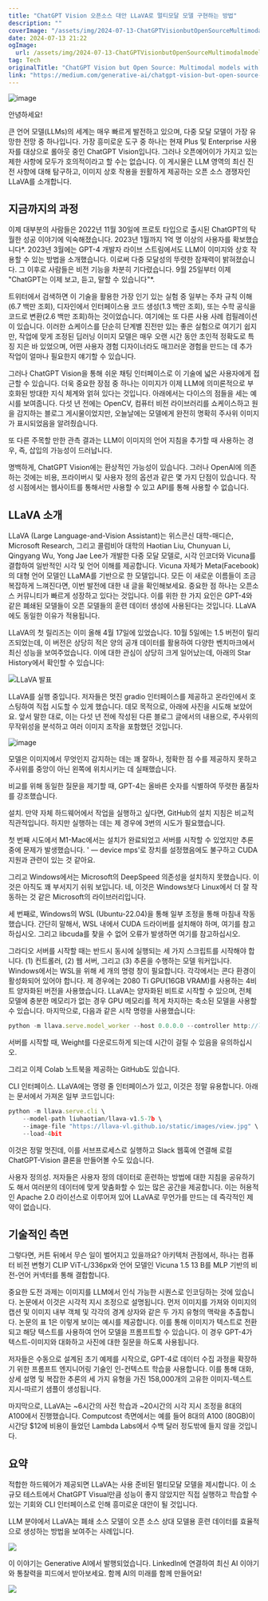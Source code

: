 ```yaml
---
title: "ChatGPT Vision 오픈소스 대안 LLaVA로 멀티모달 모델 구현하는 방법"
description: ""
coverImage: "/assets/img/2024-07-13-ChatGPTVisionbutOpenSourceMultimodalmodelswithLLaVA_0.png"
date: 2024-07-13 21:22
ogImage: 
  url: /assets/img/2024-07-13-ChatGPTVisionbutOpenSourceMultimodalmodelswithLLaVA_0.png
tag: Tech
originalTitle: "ChatGPT Vision but Open Source: Multimodal models with LLaVA"
link: "https://medium.com/generative-ai/chatgpt-vision-but-open-source-multimodal-models-with-llava-70f7e584fe7a"
---
```



![image](/assets/img/2024-07-13-ChatGPTVisionbutOpenSourceMultimodalmodelswithLLaVA_0.png)

안녕하세요!

큰 언어 모델(LLMs)의 세계는 매우 빠르게 발전하고 있으며, 다중 모달 모델이 가장 유망한 전망 중 하나입니다. 가장 흥미로운 도구 중 하나는 현재 Plus 및 Enterprise 사용자를 대상으로 롤아웃 중인 ChatGPT Vision입니다. 그러나 오픈에어이가 가지고 있는 제한 사항에 모두가 호의적이라고 할 수는 없습니다. 이 게시물은 LLM 영역의 최신 진전 사항에 대해 탐구하고, 이미지 상호 작용을 원활하게 제공하는 오픈 소스 경쟁자인 LLaVA를 소개합니다.

## 지금까지의 과정

이제 대부분의 사람들은 2022년 11월 30일에 프로토 타입으로 출시된 ChatGPT의 탁월한 성공 이야기에 익숙해졌습니다. 2023년 1월까지 1억 명 이상의 사용자를 확보했습니다*. 2023년 3월에는 GPT-4 개발자 라이브 스트림에서도 LLM이 이미지와 상호 작용할 수 있는 방법을 소개했습니다. 이로써 다중 모달성의 뚜렷한 잠재력이 밝혀졌습니다. 그 이후로 사람들은 비전 기능을 차분히 기다렸습니다. 9월 25일부터 이제 "ChatGPT는 이제 보고, 듣고, 말할 수 있습니다"*.

<div class="content-ad"></div>

트위터에서 검색하면 이 기술을 활용한 가장 인기 있는 실험 중 일부는 주차 규칙 이해(6.7 백만 조회), 디자인에서 인터페이스용 코드 생성(1.3 백만 조회), 또는 수학 공식을 코드로 변환(2.6 백만 조회)하는 것이었습니다. 여기에는 또 다른 사용 사례 컴필레이션이 있습니다. 이러한 쇼케이스를 단순히 단계별 진전만 있는 좋은 실험으로 여기기 쉽지만, 작업에 맞게 조정된 딥러닝 이미지 모델은 매우 오랜 시간 동안 초인적 정확도로 특징 지은 바 있었으며, 어떤 사용자 경험 디자이너라도 매끄러운 경험을 만드는 데 추가 작업이 얼마나 필요한지 얘기할 수 있습니다.

그러나 ChatGPT Vision을 통해 쉬운 채팅 인터페이스로 이 기술에 넓은 사용자에게 접근할 수 있습니다. 더욱 중요한 장점 중 하나는 이미지가 이제 LLM에 의미론적으로 부호화된 방대한 지식 체계와 얽혀 있다는 것입니다. 아래에서는 다이스의 점들을 세는 예시를 보여줍니다. 다섯 년 전에는 OpenCV, 컴퓨터 비전 라이브러리를 쇼케이스하고 원을 감지하는 블로그 게시물이었지만, 오늘날에는 모델에게 완전히 명확히 주사위 이미지가 표시되었음을 알려줬습니다.

또 다른 주목할 만한 관측 결과는 LLM이 이미지의 언어 지침을 추가할 때 사용하는 경우, 즉, 삽입의 가능성이 드러납니다.

명백하게, ChatGPT Vision에는 환상적인 가능성이 있습니다. 그러나 OpenAI에 의존하는 것에는 비용, 프라이버시 및 사용자 정의 옵션과 같은 몇 가지 단점이 있습니다. 작성 시점에서는 웹사이트를 통해서만 사용할 수 있고 API를 통해 사용할 수 없습니다.

<div class="content-ad"></div>

## LLaVA 소개

LLaVA (Large Language-and-Vision Assistant)는 위스콘신 대학-매디슨, Microsoft Research, 그리고 콜럼비아 대학의 Haotian Liu, Chunyuan Li, Qingyang Wu, Yong Jae Lee가 개발한 다중 모달 모델로, 시각 인코더와 Vicuna를 결합하여 일반적인 시각 및 언어 이해를 제공합니다. Vicuna 자체가 Meta(Facebook)의 대형 언어 모델인 LLaMA를 기반으로 한 모델입니다. 모든 이 새로운 이름들이 조금 복잡하게 느껴진다면, 이번 발전에 대한 내 글을 확인해보세요. 중요한 점 하나는 오픈소스 커뮤니티가 빠르게 성장하고 있다는 것입니다. 이를 위한 한 가지 요인은 GPT-4와 같은 폐쇄된 모델들이 오픈 모델들의 훈련 데이터 생성에 사용된다는 것입니다. LLaVA에도 동일한 이유가 적용됩니다.

LLaVA의 첫 릴리즈는 이미 올해 4월 17일에 있었습니다. 10월 5일에는 1.5 버전이 릴리즈되었는데, 이 버전은 상당히 적은 양의 공개 데이터를 활용하여 다양한 벤치마크에서 최신 성능을 보여주었습니다. 이에 대한 관심이 상당히 크게 일어났는데, 아래의 Star History에서 확인할 수 있습니다:

![LLaVA 발표](/assets/img/2024-07-13-ChatGPTVisionbutOpenSourceMultimodalmodelswithLLaVA_1.png)

<div class="content-ad"></div>

LLaVA를 실행 중입니다. 저자들은 멋진 gradio 인터페이스를 제공하고 온라인에서 호스팅하여 직접 시도할 수 있게 했습니다. 데모 목적으로, 아래에 사진을 시도해 보았어요. 앞서 말한 대로, 이는 다섯 년 전에 작성된 다른 블로그 글에서의 내용으로, 주사위의 무작위성을 분석하고 여러 이미지 조작을 포함했던 것입니다.

![image](/assets/img/2024-07-13-ChatGPTVisionbutOpenSourceMultimodalmodelswithLLaVA_2.png)

모델은 이미지에서 무엇인지 감지하는 데는 꽤 잘하나, 정확한 점 수를 제공하지 못하고 주사위를 중앙이 아닌 왼쪽에 위치시키는 데 실패했습니다.

비교를 위해 동일한 질문을 제기할 때, GPT-4는 올바른 숫자를 식별하여 뚜렷한 품질차를 강조했습니다.

<div class="content-ad"></div>

설치. 만약 자체 하드웨어에서 작업을 실행하고 싶다면, GitHub의 설치 지침은 비교적 직관적입니다. 하지만 실행하는 데는 제 경우에 3번의 시도가 필요했습니다.

첫 번째 시도에서 M1-Mac에서는 설치가 완료되었고 서버를 시작할 수 있었지만 추론 중에 문제가 발생했습니다. ' — device mps'로 장치를 설정했음에도 불구하고 CUDA 지원과 관련이 있는 것 같아요.

그리고 Windows에서는 Microsoft의 DeepSpeed 의존성을 설치하지 못했습니다. 이것은 아직도 꽤 부서지기 쉬워 보입니다. 네, 이것은 Windows보다 Linux에서 더 잘 작동하는 것 같은 Microsoft의 라이브러리입니다.

세 번째로, Windows의 WSL (Ubuntu-22.04)을 통해 일부 조정을 통해 마침내 작동했습니다. 간단히 말해서, WSL 내에서 CUDA 드라이버를 설치해야 하며, 여기를 참고하십시오. 그리고 libcuda를 찾을 수 없어 오류가 발생하면 여기를 참고하십시오.

<div class="content-ad"></div>

그라디오 서버를 시작할 때는 반드시 동시에 실행되는 세 가지 스크립트를 시작해야 합니다. (1) 컨트롤러, (2) 웹 서버, 그리고 (3) 추론을 수행하는 모델 워커입니다. Windows에서는 WSL을 위해 세 개의 명령 창이 필요합니다. 각각에서는 콘다 환경이 활성화되어 있어야 합니다. 제 경우에는 2080 Ti GPU(16GB VRAM)를 사용하는 4비트 양자화된 버전을 사용했습니다. LLaVA는 양자화된 비트로 시작할 수 있으며, 전체 모델에 충분한 메모리가 없는 경우 GPU 메모리를 적게 차지하는 축소된 모델을 사용할 수 있습니다. 마지막으로, 다음과 같은 시작 명령을 사용했습니다:

```js
python -m llava.serve.model_worker --host 0.0.0.0 --controller http://localhost:10000 --port 40000 --worker http://localhost:40000 --model-path liuhaotian/llava-v1.5-13b --load-4bit
```

서버를 시작할 때, Weight를 다운로드하게 되는데 시간이 걸릴 수 있음을 유의하십시오.

그리고 이제 Colab 노트북을 제공하는 GitHub도 있습니다.

<div class="content-ad"></div>

CLI 인터페이스. LLaVA에는 명령 줄 인터페이스가 있고, 이것은 정말 유용합니다. 아래는 문서에서 가져온 일부 코드입니다:

```js
python -m llava.serve.cli \
    --model-path liuhaotian/llava-v1.5-7b \
    --image-file "https://llava-vl.github.io/static/images/view.jpg" \
    --load-4bit
```

이것은 정말 멋진데, 이를 서브프로세스로 실행하고 Slack 웹훅에 연결해 로컬 ChatGPT-Vision 클론을 만들어볼 수도 있습니다.

사용자 정의성. 저자들은 사용자 정의 데이터로 훈련하는 방법에 대한 지침을 공유하기도 해서 여러분의 데이터에 맞게 맞춤화할 수 있는 많은 공간을 제공합니다. 이는 허용적인 Apache 2.0 라이선스로 이루어져 있어 LLaVA로 무언가를 만드는 데 즉각적인 제약이 없습니다.

<div class="content-ad"></div>

## 기술적인 측면

그렇다면, 커튼 뒤에서 무슨 일이 벌어지고 있을까요? 아키텍처 관점에서, 하나는 컴퓨터 비전 변형기 CLIP ViT-L/336px와 언어 모델인 Vicuna 1.5 13 B를 MLP 기반의 비전-언어 커넥터를 통해 결합합니다.

중요한 도전 과제는 이미지를 LLM에서 인식 가능한 시퀀스로 인코딩하는 것에 있습니다. 논문에서 이것은 시각적 지시 조정으로 설명됩니다. 먼저 이미지를 가져와 이미지의 캡션 및 이미지 내부 객체 및 각각의 경계 상자와 같은 두 가지 유형의 맥락을 추출합니다. 논문의 표 1은 이렇게 보이는 예시를 제공합니다. 이를 통해 이미지가 텍스트로 전환되고 해당 텍스트를 사용하여 언어 모델을 프롬프트할 수 있습니다. 이 경우 GPT-4가 텍스트-이미지와 대화하고 사진에 대한 질문을 하도록 사용됩니다.

저자들은 수동으로 설계된 초기 예제를 시작으로, GPT-4로 데이터 수집 과정을 확장하기 위한 프롬프트 엔지니어링 기술인 인-컨텍스트 학습을 사용합니다. 이를 통해 대화, 상세 설명 및 복잡한 추론의 세 가지 유형을 가진 158,000개의 고유한 이미지-텍스트 지시-따르기 샘플이 생성됩니다.

<div class="content-ad"></div>

마지막으로, LLaVA는 ~6시간의 사전 학습과 ~20시간의 시각 지시 조정을 8대의 A100에서 진행했습니다. Computcost 측면에서는 예를 들어 8대의 A100 (80GB)이 시간당 $12에 비용이 들었던 Lambda Labs에서 수백 달러 정도밖에 들지 않을 것입니다.

## 요약

적합한 하드웨어가 제공되면 LLaVA는 사용 준비된 멀티모달 모델을 제시합니다. 이 소규모 테스트에서 ChatGPT Visual만큼 성능이 좋지 않았지만 직접 실행하고 학습할 수 있는 기회와 CLI 인터페이스로 인해 흥미로운 대안이 될 것입니다.

LLM 분야에서 LLaVA는 폐쇄 소스 모델이 오픈 소스 상대 모델용 훈련 데이터를 효율적으로 생성하는 방법을 보여주는 사례입니다.

<div class="content-ad"></div>

<img src="/assets/img/2024-07-13-ChatGPTVisionbutOpenSourceMultimodalmodelswithLLaVA_3.png" />

이 이야기는 Generative AI에서 발행되었습니다. LinkedIn에 연결하여 최신 AI 이야기와 통찰력을 피드에서 받아보세요. 함께 AI의 미래를 함께 만들어요!

<img src="/assets/img/2024-07-13-ChatGPTVisionbutOpenSourceMultimodalmodelswithLLaVA_4.png" />